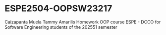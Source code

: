 # ESPE2504-OOPSW23217
Caizapanta Muela Tammy Amarilis Homework OOP course ESPE - DCCO for Software Engineering students of the 202551 semester